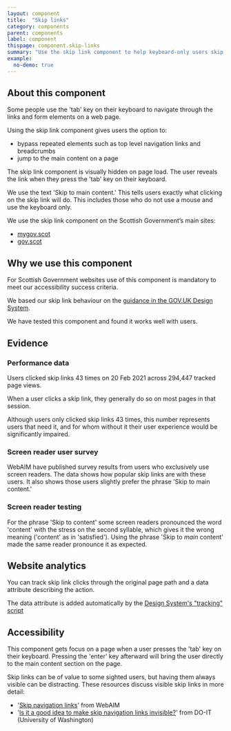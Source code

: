 ```yaml
---
layout: component
title:  "Skip links"
category: components
parent: components
label: component
thispage: component.skip-links
summary: "Use the skip link component to help keyboard-only users skip to the main content on a page."
example:
  no-demo: true
---
```


## About this component

Some people use the 'tab' key on their keyboard to navigate through the links and form elements on a web page.

Using the skip link component gives users the option to:
* bypass repeated elements such as top level navigation links and breadcrumbs
* jump to the main content on a page

The skip link component is visually hidden on page load. The user reveals the link when they press the 'tab' key on their keyboard.

We use the text 'Skip to main content.' This tells users exactly what clicking on the skip link will do. This includes those who do not use a mouse and use the keyboard only.

We use the skip link component on the Scottish Government’s main sites:
* [mygov.scot](https://www.mygov.scot)
* [gov.scot](https://www.gov.scot)




## Why we use this component

For Scottish Government websites use of this component is mandatory to meet our accessibility success criteria.

We based our skip link behaviour on the [guidance in the GOV.UK Design System](https://design-system.service.gov.uk/components/skip-link/). 

We have tested this component and found it works well with users.




## Evidence

### Performance data

Users clicked skip links 43 times on 20 Feb 2021 across 294,447 tracked page views.

When a user clicks a skip link, they generally do so on most pages in that session.

Although users only clicked skip links 43 times, this number represents users that need it, and for whom without it their user experience would be significantly impaired.

### Screen reader user survey

WebAIM have published survey results from users who exclusively use screen readers. The data shows how popular skip links are with these users. It also shows those users slightly prefer the phrase 'Skip to main content.'

### Screen reader testing

For the phrase 'Skip to content' some screen readers pronounced the word 'content' with the stress on the second syllable, which gives it the wrong meaning ('content' as in 'satisfied'). Using the phrase 'Skip to *main* content' made the same reader pronounce it as expected.




## Website analytics

You can track skip link clicks through the original page path and a data attribute describing the action.

The data attribute is added automatically by the [Design System's "tracking" script](/get-started/tracking/#skip-links)




## Accessibility

This component gets focus on a page when a user presses the 'tab' key on their keyboard. Pressing the 'enter' key afterward will bring the user directly to the main content section on the page. 

Skip links can be of value to some sighted users, but having them always visible can be distracting. These resources discuss visible skip links in more detail: 

* '[Skip navigation links](https://webaim.org/techniques/skipnav/)' from WebAIM
* '[Is it a good idea to make skip navigation links invisible?](https://www.washington.edu/accesscomputing/it-good-idea-make-skip-navigation-links-invisible)' from DO-IT (University of Washington)
